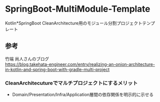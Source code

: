 # SpringBoot-MultiModule-Template
Kotlin*SpringBoot CleanArchitecture用のモジュール分割プロジェクトテンプレート

## 参考
竹端 尚人さんのブログ<br>
https://blog.takehata-engineer.com/entry/realizing-an-onion-architecture-in-kotlin-and-spring-boot-with-gradle-multi-project

### CleanArchitecutureでマルチプロジェクトにするメリット
* Domain/Presentation/Infra/Application層間の依存関係を明示的に示せる
